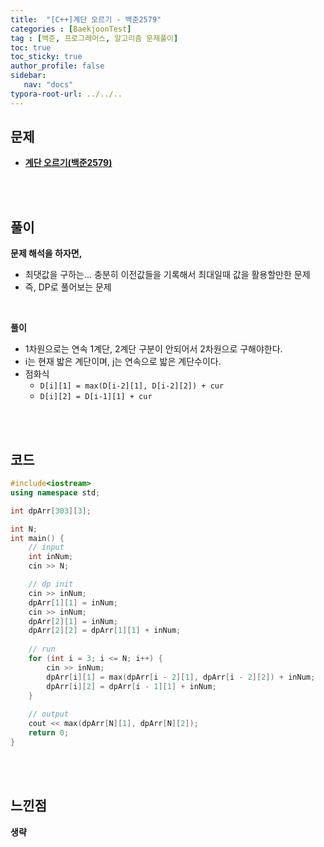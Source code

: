 ```yaml
---
title:  "[C++]계단 오르기 - 백준2579"
categories : [BaekjoonTest]
tag : [백준, 프로그래머스, 알고리즘 문제풀이]
toc: true
toc_sticky: true
author_profile: false
sidebar:
   nav: "docs"
typora-root-url: ../../..
---
```




## 문제

* **[계단 오르기(백준2579)](https://www.acmicpc.net/problem/2579)**

<br><br>

## 풀이

**문제 해석을 하자면,**

* 최댓값을 구하는... 충분히 이전값들을 기록해서 최대일때 값을 활용할만한 문제
* 즉, DP로 풀어보는 문제

<br>

**풀이**

* 1차원으로는 연속 1계단, 2계단 구분이 안되어서 2차원으로 구해야한다.
* i는 현재 밟은 계단이며, j는 연속으로 밟은 계단수이다.
* 점화식
  * `D[i][1] = max(D[i-2][1], D[i-2][2]) + cur`
  * `D[i][2] = D[i-1][1] + cur`



<br><br>

## 코드

```c++
#include<iostream>
using namespace std;

int dpArr[303][3];

int N;
int main() {
	// input
	int inNum;
	cin >> N;

	// dp init
	cin >> inNum;
	dpArr[1][1] = inNum;
	cin >> inNum;
	dpArr[2][1] = inNum;
	dpArr[2][2] = dpArr[1][1] + inNum;
	
	// run
	for (int i = 3; i <= N; i++) {
		cin >> inNum;
		dpArr[i][1] = max(dpArr[i - 2][1], dpArr[i - 2][2]) + inNum;
		dpArr[i][2] = dpArr[i - 1][1] + inNum;
	}
	
	// output
	cout << max(dpArr[N][1], dpArr[N][2]);
	return 0;
}
```

<br><br>

## 느낀점

**생략**
